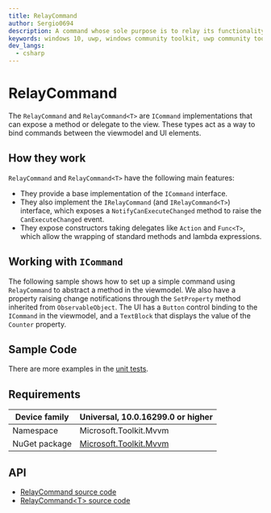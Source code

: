 ```yaml
---
title: RelayCommand
author: Sergio0694
description: A command whose sole purpose is to relay its functionality to other objects by invoking delegates
keywords: windows 10, uwp, windows community toolkit, uwp community toolkit, uwp toolkit, mvvm, componentmodel, property changed, notification, binding, command, delegate, net core, net standard
dev_langs:
  - csharp
---
```


# RelayCommand

The `RelayCommand` and `RelayCommand<T>` are `ICommand` implementations that can expose a method or delegate to the view. These types act as a way to bind commands between the viewmodel and UI elements.

## How they work

`RelayCommand` and `RelayCommand<T>` have the following main features:

- They provide a base implementation of the `ICommand` interface.
- They also implement the `IRelayCommand` (and `IRelayCommand<T>`) interface, which exposes a `NotifyCanExecuteChanged` method to raise the `CanExecuteChanged` event.
- They expose constructors taking delegates like `Action` and `Func<T>`, which allow the wrapping of standard methods and lambda expressions.

## Working with `ICommand`

The following sample shows how to set up a simple command using `RelayCommand` to abstract a method in the viewmodel. We also have a property raising change notifications through the `SetProperty` method inherited from `ObservableObject`. The UI has a `Button` control binding to the `ICommand` in the viewmodel, and a `TextBlock` that displays the value of the `Counter` property.

## Sample Code

There are more examples in the [unit tests](https://github.com/Microsoft/WindowsCommunityToolkit//blob/master/UnitTests/UnitTests.Shared/Mvvm).

## Requirements

| Device family | Universal, 10.0.16299.0 or higher |
| --- | --- |
| Namespace | Microsoft.Toolkit.Mvvm |
| NuGet package | [Microsoft.Toolkit.Mvvm](https://www.nuget.org/packages/Microsoft.Toolkit.Mvvm/) |

## API

* [RelayCommand source code](https://github.com/Microsoft/WindowsCommunityToolkit//blob/master/Microsoft.Toolkit.Mvvm/Input/RelayCommand.cs)
* [RelayCommand&lt;T> source code](https://github.com/Microsoft/WindowsCommunityToolkit//blob/master/Microsoft.Toolkit.Mvvm/Input/RelayCommand{T}.cs)
